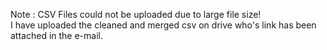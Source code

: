 Note : CSV Files could not be uploaded due to large file size! <br>
I have uploaded the cleaned and merged csv on drive who's link has been attached in the e-mail.
